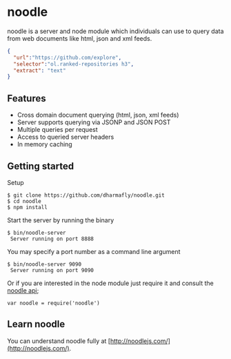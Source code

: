 noodle 
======

noodle is a server and node module which individuals can use to query data from 
web documents like html, json and xml feeds.

```JSON
{
  "url":"https://github.com/explore",
  "selector":"ol.ranked-repositories h3",
  "extract": "text"
}
```

Features
--------

- Cross domain document querying (html, json, xml feeds)
- Server supports querying via JSONP and JSON POST
- Multiple queries per request
- Access to queried server headers
- In memory caching

Getting started
---------------

Setup

    $ git clone https://github.com/dharmafly/noodle.git
    $ cd noodle
    $ npm install

Start the server by running the binary

    $ bin/noodle-server
     Server running on port 8888

You may specify a port number as a command line argument

    $ bin/noodle-server 9090
     Server running on port 9090

Or if you are interested in the node module just require it and 
consult the [noodle api](http://noodlejs.com/reference/#noodle-as-module);

`var noodle = require('noodle')`

Learn noodle
------------

You can understand noodle fully at [http://noodlejs.com/](http://noodlejs.com/).